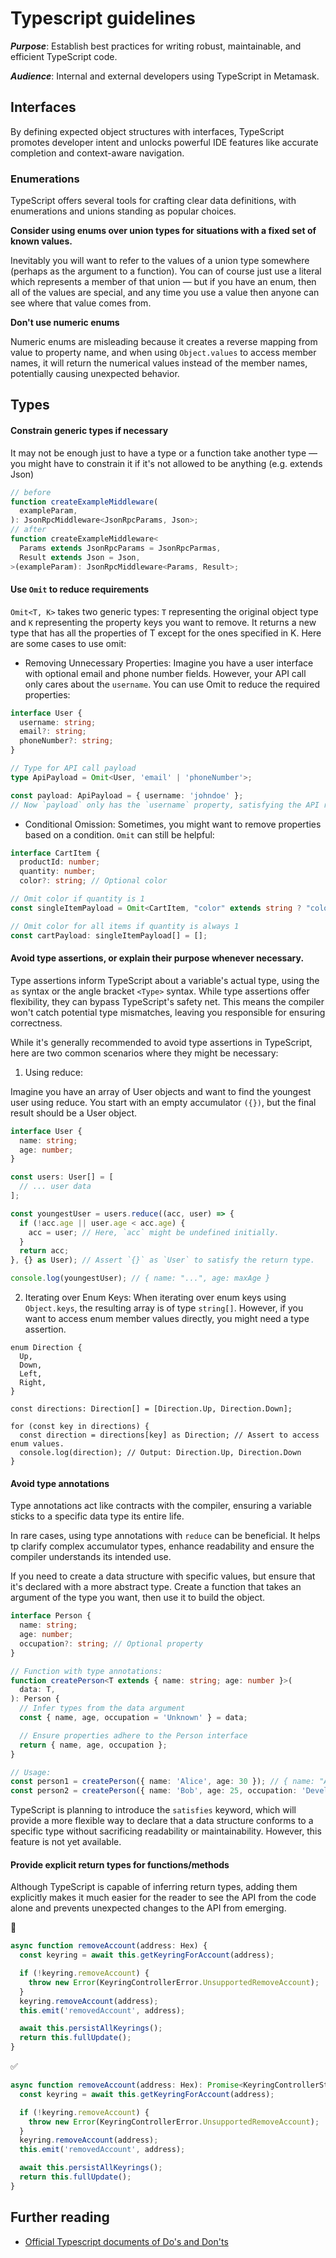 # **Typescript guidelines**

**_Purpose_**: Establish best practices for writing robust, maintainable, and efficient TypeScript code.

**_Audience_**: Internal and external developers using TypeScript in Metamask.

## **Interfaces**

By defining expected object structures with interfaces, TypeScript promotes developer intent and unlocks powerful IDE features like accurate completion and context-aware navigation.

### **Enumerations**

TypeScript offers several tools for crafting clear data definitions, with enumerations and unions standing as popular choices.

**Consider using enums over union types for situations with a fixed set of known values.**

Inevitably you will want to refer to the values of a union type somewhere (perhaps as the argument to a function). You can of course just use a literal which represents a member of that union — but if you have an enum, then all of the values are special, and any time you use a value then anyone can see where that value comes from.

**Don't use numeric enums**

Numeric enums are misleading because it creates a reverse mapping from value to property name, and when using `Object.values` to access member names, it will return the numerical values instead of the member names, potentially causing unexpected behavior.

## **Types**

#### Constrain generic types if necessary

It may not be enough just to have a type or a function take another type — you might have to constrain it if it's not allowed to be anything (e.g. extends Json)

```typescript
// before
function createExampleMiddleware(
  exampleParam,
): JsonRpcMiddleware<JsonRpcParams, Json>;
// after
function createExampleMiddleware<
  Params extends JsonRpcParams = JsonRpcParmas,
  Result extends Json = Json,
>(exampleParam): JsonRpcMiddleware<Params, Result>;
```

#### Use `Omit` to reduce requirements

`Omit<T, K>` takes two generic types: `T` representing the original object type and `K` representing the property keys you want to remove. It returns a new type that has all the properties of T except for the ones specified in K. Here are some cases to use omit:

- Removing Unnecessary Properties:
  Imagine you have a user interface with optional email and phone number fields. However, your API call only cares about the `username`. You can use Omit to reduce the required properties:

```typescript
interface User {
  username: string;
  email?: string;
  phoneNumber?: string;
}

// Type for API call payload
type ApiPayload = Omit<User, 'email' | 'phoneNumber'>;

const payload: ApiPayload = { username: 'johndoe' };
// Now `payload` only has the `username` property, satisfying the API requirements.
```

- Conditional Omission:
  Sometimes, you might want to remove properties based on a condition. `Omit` can still be helpful:

```typescript
interface CartItem {
  productId: number;
  quantity: number;
  color?: string; // Optional color

// Omit color if quantity is 1
const singleItemPayload = Omit<CartItem, "color" extends string ? "color" : never>;

// Omit color for all items if quantity is always 1
const cartPayload: singleItemPayload[] = [];
```

#### Avoid type assertions, or explain their purpose whenever necessary.

Type assertions inform TypeScript about a variable's actual type, using the `as` syntax or the angle bracket `<Type>` syntax.
While type assertions offer flexibility, they can bypass TypeScript's safety net. This means the compiler won't catch potential type mismatches, leaving you responsible for ensuring correctness.

While it's generally recommended to avoid type assertions in TypeScript, here are two common scenarios where they might be necessary:

1. Using reduce:

Imagine you have an array of User objects and want to find the youngest user using reduce. You start with an empty accumulator `({})`, but the final result should be a User object.

```typescript
interface User {
  name: string;
  age: number;
}

const users: User[] = [
  // ... user data
];

const youngestUser = users.reduce((acc, user) => {
  if (!acc.age || user.age < acc.age) {
    acc = user; // Here, `acc` might be undefined initially.
  }
  return acc;
}, {} as User); // Assert `{}` as `User` to satisfy the return type.

console.log(youngestUser); // { name: "...", age: maxAge }
```

2. Iterating over Enum Keys:
   When iterating over enum keys using `Object.keys`, the resulting array is of type `string[]`. However, if you want to access enum member values directly, you might need a type assertion.

```typescript=
enum Direction {
  Up,
  Down,
  Left,
  Right,
}

const directions: Direction[] = [Direction.Up, Direction.Down];

for (const key in directions) {
  const direction = directions[key] as Direction; // Assert to access enum values.
  console.log(direction); // Output: Direction.Up, Direction.Down
}
```

#### Avoid type annotations

Type annotations act like contracts with the compiler, ensuring a variable sticks to a specific data type its entire life.

In rare cases, using type annotations with `reduce` can be beneficial. It helps tp clarify complex accumulator types, enhance readability and ensure the compiler understands its intended use.

If you need to create a data structure with specific values, but ensure that it's declared with a more abstract type. Create a function that takes an argument of the type you want, then use it to build the object.

```typescript
interface Person {
  name: string;
  age: number;
  occupation?: string; // Optional property
}

// Function with type annotations:
function createPerson<T extends { name: string; age: number }>(
  data: T,
): Person {
  // Infer types from the data argument
  const { name, age, occupation = 'Unknown' } = data;

  // Ensure properties adhere to the Person interface
  return { name, age, occupation };
}

// Usage:
const person1 = createPerson({ name: 'Alice', age: 30 }); // { name: "Alice", age: 30, occupation: "Unknown" }
const person2 = createPerson({ name: 'Bob', age: 25, occupation: 'Developer' }); // { name: "Bob", age: 25, occupation: "Developer" }
```

TypeScript is planning to introduce the `satisfies` keyword, which will provide a more flexible way to declare that a data structure conforms to a specific type without sacrificing readability or maintainability. However, this feature is not yet available.

#### Provide explicit return types for functions/methods

Although TypeScript is capable of inferring return types, adding them explicitly makes it much easier for the reader to see the API from the code alone and prevents unexpected changes to the API from emerging.

🚫

```typescript
async function removeAccount(address: Hex) {
  const keyring = await this.getKeyringForAccount(address);

  if (!keyring.removeAccount) {
    throw new Error(KeyringControllerError.UnsupportedRemoveAccount);
  }
  keyring.removeAccount(address);
  this.emit('removedAccount', address);

  await this.persistAllKeyrings();
  return this.fullUpdate();
}
```

✅

```typescript
async function removeAccount(address: Hex): Promise<KeyringControllerState> {
  const keyring = await this.getKeyringForAccount(address);

  if (!keyring.removeAccount) {
    throw new Error(KeyringControllerError.UnsupportedRemoveAccount);
  }
  keyring.removeAccount(address);
  this.emit('removedAccount', address);

  await this.persistAllKeyrings();
  return this.fullUpdate();
}
```

## Further reading

- [Official Typescript documents of Do's and Don'ts](https://www.typescriptlang.org/docs/handbook/declaration-files/do-s-and-don-ts.html)
